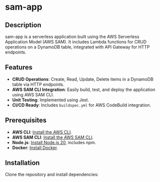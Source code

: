# sam-app

## Description

sam-app is a serverless application built using the AWS Serverless Application Model (AWS SAM). It includes Lambda functions for CRUD operations on a DynamoDB table, integrated with API Gateway for HTTP endpoints.

## Features

- **CRUD Operations**: Create, Read, Update, Delete items in a DynamoDB table via HTTP endpoints.
- **AWS SAM CLI Integration**: Easily build, test, and deploy the application using AWS SAM CLI.
- **Unit Testing**: Implemented using Jest.
- **CI/CD Ready**: Includes `buildspec.yml` for AWS CodeBuild integration.

## Prerequisites

- **AWS CLI**: [Install the AWS CLI](https://docs.aws.amazon.com/cli/latest/userguide/cli-chap-install.html).
- **AWS SAM CLI**: [Install the AWS SAM CLI](https://docs.aws.amazon.com/serverless-application-model/latest/developerguide/serverless-sam-cli-install.html).
- **Node.js**: [Install Node.js 20](https://nodejs.org/en/), includes npm.
- **Docker**: [Install Docker](https://www.docker.com/products/docker-desktop).

## Installation

Clone the repository and install dependencies:

